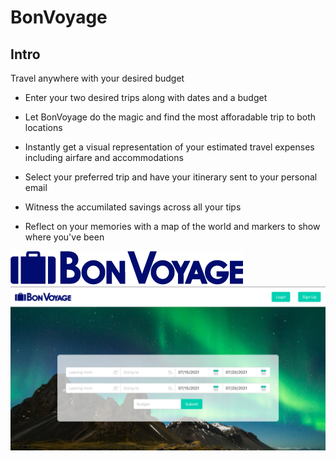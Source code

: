 # BonVoyage

## Intro

Travel anywhere with your desired budget

- Enter your two desired trips along with dates and a budget

- Let BonVoyage do the magic and find the most afforadable trip to both locations

- Instantly get a visual representation of your estimated travel expenses including airfare and accommodations

- Select your preferred trip and have your itinerary sent to your personal email

- Witness the accumilated savings across all your tips

- Reflect on your memories with a map of the world and markers to show where you've been

![alt text](public/images/logo.png)
![alt text](public/images/home.png)

